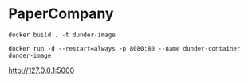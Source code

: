 # PaperCompany

```
docker build . -t dunder-image

docker run -d --restart=always -p 8080:80 --name dunder-container dunder-image
```
http://127.0.0.1:5000

